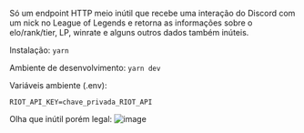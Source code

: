 Só um endpoint HTTP meio inútil que recebe uma interação do Discord com um nick no League of Legends e retorna as informações sobre o elo/rank/tier, LP, winrate e alguns outros dados também inúteis.

Instalação:
`yarn`

Ambiente de desenvolvimento:
`yarn dev`

Variáveis ambiente (.env):
```PUBLIC_API_KEY=chave_pública_discord
RIOT_API_KEY=chave_privada_RIOT_API
```

Olha que inútil porém legal:
![image](https://user-images.githubusercontent.com/22155841/168400343-fdcbee46-b050-4fe3-af08-712aa0d57240.png)

